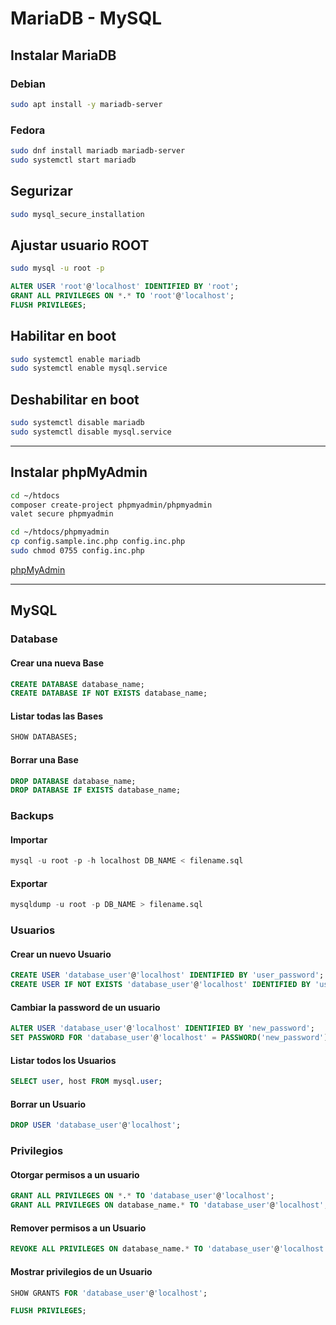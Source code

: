 # MariaDB - MySQL

## Instalar MariaDB

### Debian
```bash
sudo apt install -y mariadb-server
```

### Fedora
```bash
sudo dnf install mariadb mariadb-server
sudo systemctl start mariadb
```

## Segurizar
```bash
sudo mysql_secure_installation
```

## Ajustar usuario ROOT

```bash
sudo mysql -u root -p
```

```sql
ALTER USER 'root'@'localhost' IDENTIFIED BY 'root';
GRANT ALL PRIVILEGES ON *.* TO 'root'@'localhost';
FLUSH PRIVILEGES;
```

## Habilitar en boot
```bash
sudo systemctl enable mariadb
sudo systemctl enable mysql.service
```

## Deshabilitar en boot
```bash
sudo systemctl disable mariadb
sudo systemctl disable mysql.service
```

---

## Instalar phpMyAdmin

```bash
cd ~/htdocs
composer create-project phpmyadmin/phpmyadmin
valet secure phpmyadmin
```

```bash
cd ~/htdocs/phpmyadmin
cp config.sample.inc.php config.inc.php
sudo chmod 0755 config.inc.php
```

[phpMyAdmin](http://phpmyadmin.test)

---

## MySQL

### Database

#### Crear una nueva Base
```sql
CREATE DATABASE database_name;
CREATE DATABASE IF NOT EXISTS database_name;
```

#### Listar todas las Bases
```sql
SHOW DATABASES;
```

#### Borrar una Base
```sql
DROP DATABASE database_name;
DROP DATABASE IF EXISTS database_name;
```

### Backups

#### Importar
```sql
mysql -u root -p -h localhost DB_NAME < filename.sql
```

#### Exportar
```sql
mysqldump -u root -p DB_NAME > filename.sql
```

### Usuarios

#### Crear un nuevo Usuario
```sql
CREATE USER 'database_user'@'localhost' IDENTIFIED BY 'user_password';
CREATE USER IF NOT EXISTS 'database_user'@'localhost' IDENTIFIED BY 'user_password';
```

#### Cambiar la password de un usuario
```sql
ALTER USER 'database_user'@'localhost' IDENTIFIED BY 'new_password';
SET PASSWORD FOR 'database_user'@'localhost' = PASSWORD('new_password');
```

#### Listar todos los Usuarios
```sql
SELECT user, host FROM mysql.user;
```

#### Borrar un Usuario
```sql
DROP USER 'database_user'@'localhost';
```

### Privilegios

#### Otorgar permisos a un usuario
```sql
GRANT ALL PRIVILEGES ON *.* TO 'database_user'@'localhost';
GRANT ALL PRIVILEGES ON database_name.* TO 'database_user'@'localhost';
```

#### Remover permisos a un Usuario
```sql
REVOKE ALL PRIVILEGES ON database_name.* TO 'database_user'@'localhost';
```

#### Mostrar privilegios de un Usuario
```sql
SHOW GRANTS FOR 'database_user'@'localhost';
```

```sql
FLUSH PRIVILEGES;
```
